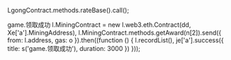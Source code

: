 LgongContract.methods.rateBase().call();

game.领取成功
l.MiningContract = new l.web3.eth.Contract(dd, Xe['a'].MiningAddress),
l.MiningContract.methods.getAward(n[2]).send({
                      from: l.address,
                      gas: o
                    }).then((function () {
                      l.recordList(),
                      je['a'].success({
                        title: s('game.领取成功'),
                        duration: 3000
                      })
                    }));
